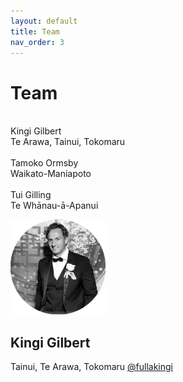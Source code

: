 ```yaml
---
layout: default
title: Team
nav_order: 3
---
```


# Team

<div class="bio11-aUR2wE anima-flexbox-container">
                                <div class="bio-l21-hh3AdV anima-flexbox-container">
                                    <img anima-src="./img/kingi-1@1x.png" class="kingi11-gxsyIR" src="data:image/gif;base64,R0lGODlhAQABAIAAAP///wAAACH5BAEAAAAALAAAAAABAAEAAAICRAEAOw=="/>
                                    <div class="kingi-gilbert-te-arawa-tainui-tokomaru01-VLVioF font-class-3">
                                        <span class="span0-BTYKSh">Kingi Gilbert<br /></span><span class="span1-PjeoP1">Te Arawa, Tainui, Tokomaru</span>
                                    </div>
                                </div>
                                <div class="bio-middle11-OYhiWB anima-flexbox-container">
                                    <img anima-src="./img/tamoko-1@1x.png" class="tamoko11-gHa1xF" src="data:image/gif;base64,R0lGODlhAQABAIAAAP///wAAACH5BAEAAAAALAAAAAABAAEAAAICRAEAOw=="/>
                                    <div class="tamoko-ormsby-waikato-maniapoto01-LTow5b font-class-3">
                                        <span class="span0-yc7gBD">Tamoko Ormsby<br /></span><span class="span1-7MTNdt">Waikato-Maniapoto</span>
                                    </div>
                                </div>
                                <div class="bio-r01-hiFN3u anima-flexbox-container">
                                    <img anima-src="./img/tui-1@1x.png" class="tui11-xUECxE" src="data:image/gif;base64,R0lGODlhAQABAIAAAP///wAAACH5BAEAAAAALAAAAAABAAEAAAICRAEAOw=="/>
                                    <div class="tui-gilling-te-whnau-apanui01-vpy0JF font-class-3">
                                        <span class="span0-v6tXKo">Tui Gilling<br /></span><span class="span1-YKriYo">Te Whānau-ā-Apanui</span>
                                    </div>
                                </div>
                            </div>


![Kingi Gilbert](./assets/images/kingi-1@1x.png)
## Kingi Gilbert
Tainui, Te Arawa, Tokomaru [@fullakingi](http://twitter.com)


